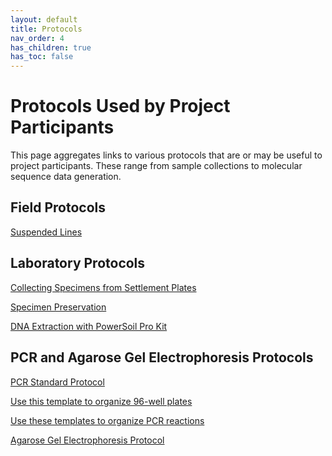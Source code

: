 ```yaml
---
layout: default
title: Protocols
nav_order: 4
has_children: true
has_toc: false
---
```


# Protocols Used by Project Participants

This page aggregates links to various protocols that are or may be useful to project participants. 
These range from sample collections to molecular sequence data generation.

## Field Protocols

[Suspended Lines](docs/Suspended_Lines_Protocol.pdf)


## Laboratory Protocols

[Collecting Specimens from Settlement Plates](docs/Collecting_Specimens_from_Settlement_Plates.pdf)

[Specimen Preservation](docs/Specimen_Preservation.pdf)

[DNA Extraction with PowerSoil Pro Kit](docs/ThackerLab_PowerSoil_Pro_DNA_Extraction_Protocol.pdf)

## PCR and Agarose Gel Electrophoresis Protocols

[PCR Standard Protocol](docs/PCR_Standard_Protocol.pdf)

[Use this template to organize 96-well plates](docs/template_96well.pptx)

[Use these templates to organize PCR reactions](docs/PCR_Worksheet_Templates.xlsx)

[Agarose Gel Electrophoresis Protocol](docs/Agarose_Gel_Electrophoresis.docx.pdf)
